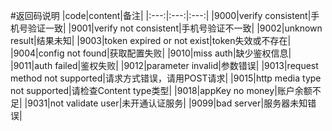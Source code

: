 #返回码说明
|code|content|备注| 
|:---:|:---:|:---:|
|9000|verify consistent|手机号验证一致|
|9001|verify not consistent|手机号验证不一致|
|9002|unknown result|结果未知|
|9003|token expired or not exist|token失效或不存在|
|9004|config not found|获取配置失败|
|9010|miss auth|缺少鉴权信息|
|9011|auth failed|鉴权失败|
|9012|parameter invalid|参数错误|
|9013|request method not supported|请求方式错误，请用POST请求|
|9015|http media type not supported|请检查Content type类型|
|9018|appKey no money|账户余额不足|
|9031|not validate user|未开通认证服务|
|9099|bad server|服务器未知错误|

